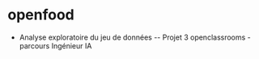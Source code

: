 # openfood
- Analyse exploratoire du jeu de données
-- Projet 3 openclassrooms - parcours Ingénieur IA
